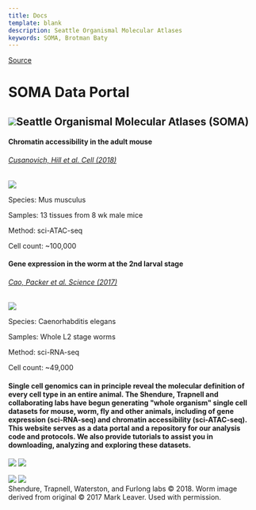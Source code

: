 ```yaml
---
title: Docs
template: blank
description: Seattle Organismal Molecular Atlases
keywords: SOMA, Brotman Baty
---
```


[Source](http://atlas.gs.washington.edu/hub/ 'Permalink to SOMA Data Portal')

# SOMA Data Portal

## ![][1]Seattle Organismal Molecular Atlases (SOMA)

#### **Chromatin accessibility in the adult mouse**

###### [Cusanovich, Hill et al. Cell (2018) ][2]

![][3]

Species: Mus musculus

Samples: 13 tissues from 8 wk male mice

Method: sci-ATAC-seq

Cell count: ~100,000

#### **Gene expression in the worm at the 2nd larval stage**

###### [Cao, Packer et al. Science (2017)][4]

![][5]

Species: Caenorhabditis elegans

Samples: Whole L2 stage worms

Method: sci-RNA-seq

Cell count: ~49,000

#### Single cell genomics can in principle reveal the molecular definition of every cell type in an entire animal. The Shendure, Trapnell and collaborating labs have begun generating "whole organism" single cell datasets for mouse, worm, fly and other animals, including of gene expression (sci-RNA-seq) and chromatin accessibility (sci-ATAC-seq). This website serves as a data portal and a repository for our analysis code and protocols. We also provide tutorials to assist you in downloading, analyzing and exploring these datasets.

[ ![][6]][7] [ ![][8]][9]

[ ![][10]][11] [ ![][12]][13]  
Shendure, Trapnell, Waterston, and Furlong labs © 2018. Worm image derived from original © 2017 Mark Leaver. Used with permission.

[1]: /images/globe_tissue_colors.png
[2]: https://www.cell.com/cell/fulltext/S0092-8674(18)30855-9
[3]: /images/MouseButton.png
[4]: http://science.sciencemag.org/content/357/6352/661
[5]: /images/worm-drawing-3-button.png
[6]: /images/bbi-logo-horizontal.png
[7]: https://brotmanbatyinstitute.org
[8]: /images/allen-logo.png
[9]: http://allen-lineage.org/
[10]: /images/hhmi-logo.png
[11]: http://www.hhmi.org/
[12]: /images/GS-Logo.png
[13]: http://www.gs.washington.edu/
